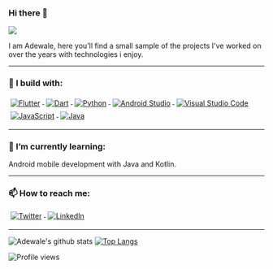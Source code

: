 ### Hi there 👋

![](https://media.giphy.com/media/VDBaLMiYj4H9SQ6ZVn/giphy.gif)

I am Adewale, here you'll find a small sample of the projects I've worked on over the years with technologies i enjoy. 

---

 ### 🚧 I build with:
  
  <p>
  <a href="https://flutter.dev/">
    <img src="https://github.com/AdewaleCode/AdewaleCode/blob/master/svg/dev/frameworks/flutter.svg" alt="Flutter" style="vertical-align:top; margin:4px">
  </a>

 <a href="https://dartpad.dev/">
    <img src="https://github.com/AdewaleCode/AdewaleCode/blob/master/svg/dev/languages/dart_colour.svg" alt="Dart" style="vertical-align:top; margin:4px">
  </a>

  <a href="https://www.python.org/">
    <img src="https://github.com/AdewaleCode/AdewaleCode/blob/master/svg/dev/languages/python.svg" alt="Python" style="vertical-align:top; margin:4px">
  </a>
  
  <a href="https://developer.android.com/studio">
    <img src="https://github.com/AdewaleCode/AdewaleCode/blob/master/svg/dev/tools/android_studio_colour.svg" alt="Android Studio" style="vertical-align:top; margin:4px">
  </a>
  
  <a href="https://code.visualstudio.com/">
    <img src="https://github.com/AdewaleCode/AdewaleCode/blob/master/svg/dev/tools/visualstudio_code.svg" alt="Visual Studio Code" style="vertical-align:top; margin:4px">
  </a>
  
  <a href="https://www.javascript.com/">
    <img src="https://github.com/AdewaleCode/AdewaleCode/blob/master/svg/dev/languages/js.svg" alt="JavaScript" style="vertical-align:top; margin:4px">
  </a>
  
  <a href="https://www.java.com/en/">
    <img src="https://github.com/AdewaleCode/AdewaleCode/blob/master/svg/dev/languages/java.svg" alt="Java" style="vertical-align:top; margin:4px">
  </a>
  
  
---
### 🌱 I’m currently learning:

Android mobile development with Java and Kotlin.



---
### 📫 How to reach me:

<p align="start">
  <a href="https://twitter.com/A_4_Ade">
    <img src="https://raw.githubusercontent.com/MikeCodesDotNET/MikeCodesDotNET/a8abbf37441f3253f74ea255a47f289208d7568c/Resources/twitter.svg" alt="Twitter" style="vertical-align:top; margin:4px">
  </a>  

  <a href="https://www.linkedin.com/in/adewale-sanusi-084a54135/">
    <img src="https://raw.githubusercontent.com/MikeCodesDotNET/MikeCodesDotNET/a8abbf37441f3253f74ea255a47f289208d7568c/Resources/linkedIn.svg" alt="LinkedIn" style="vertical-align:top; margin:4px">
  </a>
  
  ---
  
 
  
  ![Adewale's github stats](https://github-readme-stats.vercel.app/api?username=9T9AD&show_icons=true&theme=dark) [![Top Langs](https://github-readme-stats.vercel.app/api/top-langs/?username=9T9AD)](https://github.com/anuraghazra/github-readme-stats)


![Profile views](https://gpvc.arturio.dev/9T9AD)



<!--
**AdewaleCode/AdewaleCode** is a ✨ _special_ ✨ repository because its `README.md` (this file) appears on your GitHub profile.

Here are some ideas to get you started:

- 🔭 I’m currently working on ...
- 🌱 I’m currently learning ...
- 👯 I’m looking to collaborate on ...
- 🤔 I’m looking for help with ...
- 💬 Ask me about ...
- 📫 How to reach me: ...
- 😄 Pronouns: ...
- ⚡ Fun fact: ...
-->

